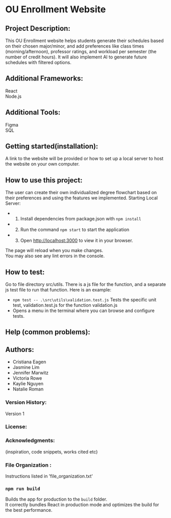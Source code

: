 # OU Enrollment Website 

## Project Description: 
This OU Enrollment website helps students generate their schedules based on their chosen major/minor, and add preferences like class times (morning/afternoon), professor ratings, and workload per semester (the number of credit hours). It will also implement AI to generate future schedules with filtered options.


## Additional Frameworks:
React <br/>
Node.js

## Additional Tools:
Figma <br/>
SQL


## Getting started(installation): 
A link to the website will be provided or how to set up a local server to host the website on your own computer.


## How to use this project: 
The user can create their own individualized degree flowchart based on their preferences and using the features we implemented. 
Starting Local Server:
 - 1. Install dependencies from package.json with `npm install`
 - 2. Run the command `npm start` to start the application
 - 3. Open [http://localhost:3000](http://localhost:3000) to view it in your browser.

The page will reload when you make changes.\
You may also see any lint errors in the console.


## How to test:
Go to file directory src/utils. There is a js file for the function, and a separate js test file to run that function. Here is an example:
- `npm test -- .\src\utils\validation.test.js` Tests the specific unit test, validation.test.js for the function validation.js
- Opens a menu in the terminal where you can browse and configure tests.

## Help (common problems): 


## Authors:
- Cristiana Eagen
- Jasmine Lim
- Jennifer Marwitz
- Victoria Rowe
- Kaylie Nguyen
- Natalie Roman

### Version History: 
Version 1

### License:

### Acknowledgments: 
(inspiration, code snippets, works cited etc)

### File Organization :
Instructions listed in 'file_organization.txt' 

### `npm run build`

Builds the app for production to the `build` folder.\
It correctly bundles React in production mode and optimizes the build for the best performance.


